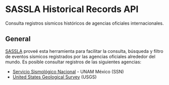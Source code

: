 # SASSLA Historical Records API
Consulta registros sísmicos históricos de agencias oficiales internacionales.

## General
[SASSLA](https://github.com/sassla/sassla) proveé esta herramienta para facilitar la consulta, búsqueda y filtro de eventos sísmicos registrados por las agencias oficiales alrededor del mundo. Es posible consultar registros de las siguientes agencias:

- [Servicio Sismológico Nacional](http://www.ssn.unam.mx/) - UNAM México (SSN)
- [United States Geological Survey](https://www.usgs.gov/) (USGS)
